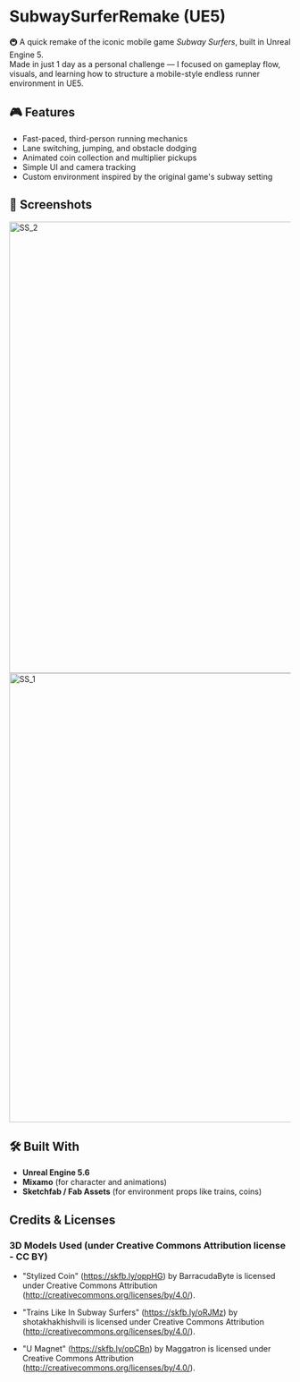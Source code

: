 # SubwaySurferRemake (UE5)

🚇 A quick remake of the iconic mobile game *Subway Surfers*, built in Unreal Engine 5.  
Made in just 1 day as a personal challenge — I focused on gameplay flow, visuals, and learning how to structure a mobile-style endless runner environment in UE5.

## 🎮 Features

- Fast-paced, third-person running mechanics
- Lane switching, jumping, and obstacle dodging
- Animated coin collection and multiplier pickups
- Simple UI and camera tracking
- Custom environment inspired by the original game's subway setting

## 📸 Screenshots 
<img width="1911" height="807" alt="SS_2" src="https://github.com/user-attachments/assets/1731e220-f679-47b5-98c7-5cbde2eb6f54" />
<img width="1905" height="803" alt="SS_1" src="https://github.com/user-attachments/assets/3ee34b24-69b4-4bd3-a0c1-503d3188e5ba" />


## 🛠 Built With

- **Unreal Engine 5.6**
- **Mixamo** (for character and animations)
- **Sketchfab / Fab Assets** (for environment props like trains, coins)

## Credits & Licenses

### 3D Models Used (under Creative Commons Attribution license - CC BY)

- "Stylized Coin" (https://skfb.ly/oppHG) by BarracudaByte is licensed under Creative Commons Attribution (http://creativecommons.org/licenses/by/4.0/).

- "Trains Like In Subway Surfers" (https://skfb.ly/oRJMz) by shotakhakhishvili is licensed under Creative Commons Attribution (http://creativecommons.org/licenses/by/4.0/).

- "U Magnet" (https://skfb.ly/opCBn) by Maggatron is licensed under Creative Commons Attribution (http://creativecommons.org/licenses/by/4.0/).





